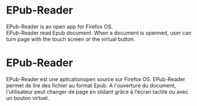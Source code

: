 EPub-Reader
===========

EPub-Reader is an open app for Firefox OS. </br>
EPub-Reader read Epub document. When a document is openned, user can turn page 
with the touch screen or the virtual button.


EPub-Reader
===========

EPub-Reader est une aplicationopen source sur Firefox OS.
EPub-Reader permet de lire des fichier au format Epub. A l'ouverture du document,
l'utilisateur peut changer de page en slidant grâce à l'écran tactile ou avec un
bouton virtuel.

